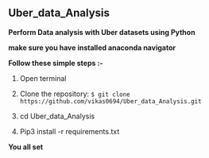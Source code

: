 ## Uber_data_Analysis
**Perform Data analysis with Uber datasets using Python**



**make sure you have installed anaconda navigator**

**Follow these simple steps  :-**

1. Open terminal

2. Clone the repository: ``$ git clone https://github.com/vikas0694/Uber_data_Analysis.git``

3. cd Uber_data_Analysis

4. Pip3 install -r requirements.txt

**You all set** 


